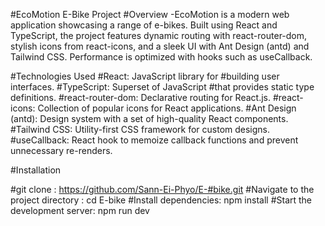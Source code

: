#EcoMotion E-Bike Project
#Overview
-EcoMotion is a modern web application showcasing a range of e-bikes. Built using React and TypeScript, the project features dynamic routing with react-router-dom, stylish icons from react-icons, and a sleek UI with Ant Design (antd) and Tailwind CSS. Performance is optimized with hooks such as useCallback.


#Technologies Used
#React: JavaScript library for #building user interfaces.
#TypeScript: Superset of JavaScript #that provides static type definitions.
#react-router-dom: Declarative routing for React.js.
#react-icons: Collection of popular icons for React applications.
#Ant Design (antd): Design system with a set of high-quality React components.
#Tailwind CSS: Utility-first CSS framework for custom designs.
#useCallback: React hook to memoize callback functions and prevent unnecessary re-renders.

#Installation

#git clone : https://github.com/Sann-Ei-Phyo/E-#bike.git
#Navigate to the project directory : cd E-bike
#Install dependencies: npm install
#Start the development server: npm run dev

